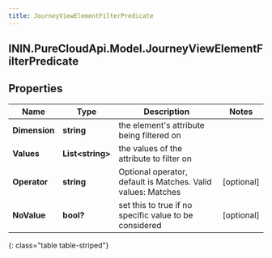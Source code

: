 ```yaml
---
title: JourneyViewElementFilterPredicate
---
```

## ININ.PureCloudApi.Model.JourneyViewElementFilterPredicate

## Properties

|Name | Type | Description | Notes|
|------------ | ------------- | ------------- | -------------|
| **Dimension** | **string** | the element&#39;s attribute being filtered on | |
| **Values** | **List&lt;string&gt;** | the values of the attribute to filter on | |
| **Operator** | **string** | Optional operator, default is Matches. Valid values: Matches | [optional] |
| **NoValue** | **bool?** | set this to true if no specific value to be considered | [optional] |
{: class="table table-striped"}


